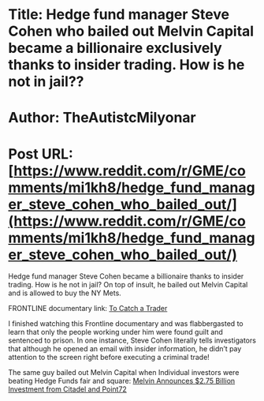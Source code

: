 # Title: Hedge fund manager Steve Cohen who bailed out Melvin Capital became a billionaire exclusively thanks to insider trading. How is he not in jail??
# Author: TheAutistcMilyonar
# Post URL: [https://www.reddit.com/r/GME/comments/mi1kh8/hedge_fund_manager_steve_cohen_who_bailed_out/](https://www.reddit.com/r/GME/comments/mi1kh8/hedge_fund_manager_steve_cohen_who_bailed_out/)


Hedge fund manager Steve Cohen became a billionaire thanks to insider trading. How is he not in jail? On top of insult, he bailed out Melvin Capital and is allowed to buy the NY Mets. 

FRONTLINE documentary link:
[To Catch a Trader](https://www.pbs.org/video/frontline-catch-trader/)

I finished watching this Frontline documentary and was flabbergasted to learn that only the people working under him were found guilt and sentenced to prison. In one instance, Steve Cohen literally tells investigators that although he opened an email with insider information, he didn’t pay attention to the screen right before executing a criminal trade! 


The same guy bailed out Melvin Capital when Individual investors were beating Hedge Funds fair and square:
[Melvin Announces $2.75 Billion Investment from Citadel and Point72](https://apnews.com/press-release/pr-newswire/business-investment-management-trusts-and-fund-management-financial-services-steven-cohen-8935453622eaa23ee976ca07fa65cb2d)
